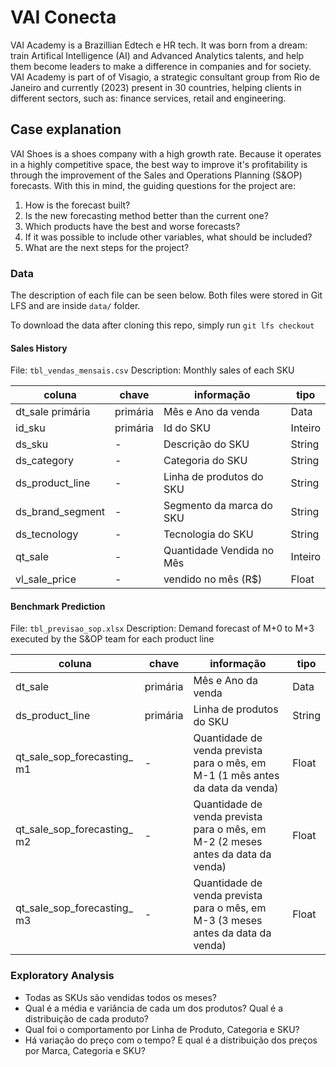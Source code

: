# VAI Conecta

VAI Academy is a Brazillian Edtech e HR tech. It was born from a dream: train Artifical Intelligence (AI) and Advanced Analytics talents, and help them become leaders to make a difference in companies and for society. VAI Academy is part of of Visagio, a strategic consultant group from Rio de Janeiro and currently (2023) present in 30 countries, helping clients in different sectors, such as: finance services, retail and engineering.

## Case explanation

VAI Shoes is a shoes company with a high growth rate. Because it operates in a highly competitive space, the best way to improve it's profitability is through the improvement of the Sales and Operations Planning (S&OP) forecasts. With this in mind, the guiding questions for the project are:

1. How is the forecast built?
2. Is the new forecasting method better than the current one?
3. Which products have the best and worse forecasts?
4. If it was possible to include other variables, what should be included?
5. What are the next steps for the project?

### Data

The description of each file can be seen below. Both files were stored in Git LFS and are inside `data/` folder.

To download the data after cloning this repo, simply run `git lfs checkout`

#### Sales History

File: `tbl_vendas_mensais.csv`
Description: Monthly sales of each SKU

| coluna           | chave    | informação                | tipo    |
|------------------|----------|---------------------------|---------|
| dt_sale primária | primária | Mês e Ano da venda        | Data    |
| id_sku           | primária | Id do SKU                 | Inteiro |
| ds_sku           | -        | Descrição do SKU          | String  |
| ds_category      | -        | Categoria do SKU          | String  |
| ds_product_line  | -        | Linha de produtos do SKU  | String  |
| ds_brand_segment | -        | Segmento da marca do SKU  | String  |
| ds_tecnology     | -        | Tecnologia do SKU         | String  |
| qt_sale          | -        | Quantidade Vendida no Mês | Inteiro |
| vl_sale_price    | -        | vendido no mês (R$)       | Float   |

#### Benchmark Prediction

File: `tbl_previsao_sop.xlsx`
Description: Demand forecast of M+0 to M+3 executed by the S&OP team for each product line

| coluna                       | chave     | informação                                                                         | tipo   |
|------------------------------|-----------|------------------------------------------------------------------------------------|--------|
| dt_sale                      | primária  | Mês e Ano da venda                                                                 | Data   |
| ds_product_line              | primária  | Linha de produtos do SKU                                                           | String |
| qt_sale_sop_forecasting_ m1  | -         | Quantidade de venda prevista  para o mês, em M-1 (1 mês  antes da data da venda)   | Float  |
| qt_sale_sop_forecasting_ m2  | -         | Quantidade de venda prevista  para o mês, em M-2 (2 meses  antes da data da venda) | Float  |
| qt_sale_sop_forecasting_ m3  | -         | Quantidade de venda prevista  para o mês, em M-3 (3 meses  antes da data da venda) | Float  |

### Exploratory Analysis

- Todas as SKUs são vendidas todos os meses?
- Qual é a média e variância de cada um dos produtos? Qual é a distribuição de cada produto?
- Qual foi o comportamento por Linha de Produto, Categoria e SKU?
- Há variação do preço com o tempo? E qual é a distribuição dos preços por Marca, Categoria e SKU?
